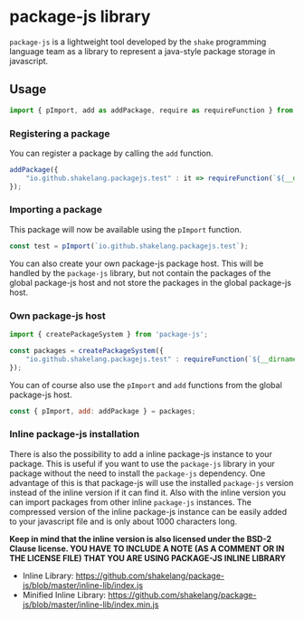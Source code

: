 # package-js library

`package-js` is a lightweight tool developed by the `shake` programming language team as a library to represent a 
java-style package storage in javascript.

## Usage

```javascript
import { pImport, add as addPackage, require as requireFunction } from 'package-js';
```

### Registering a package

You can register a package by calling the `add` function.

```javascript
addPackage({
    "io.github.shakelang.packagejs.test" : it => requireFunction(`${__dirname}/test.js`)
});
```


### Importing a package

This package will now be available using the `pImport` function.

```javascript
const test = pImport(`io.github.shakelang.packagejs.test`);
```

You can also create your own package-js package host. This will be handled by the `package-js` library, but not contain
the packages of the global package-js host and not store the packages in the global package-js host.

### Own package-js host

```javascript
import { createPackageSystem } from 'package-js';

const packages = createPackageSystem({
    "io.github.shakelang.packagejs.test" : requireFunction(`${__dirname}/test.js`)
});
```

You can of course also use the `pImport`  and `add` functions from the global package-js host.

```javascript
const { pImport, add: addPackage } = packages;
```

### Inline package-js installation

There is also the possibility to add a inline package-js instance to your package. This is useful if you want to use 
the `package-js` library in your package without the need to install the `package-js` dependency. One advantage of this
is that package-js will use the installed `package-js` version instead of the inline version if it can find it. Also 
with the inline version you can import packages from other inline `package-js` instances. The compressed version of
the inline package-js instance can be easily added to your javascript file and is only about 1000 characters long.

**Keep in mind that the inline version is also licensed under the BSD-2 Clause license. YOU HAVE TO INCLUDE A NOTE (AS 
A COMMENT OR IN THE LICENSE FILE) THAT YOU ARE USING PACKAGE-JS INLINE LIBRARY**


- Inline Library: https://github.com/shakelang/package-js/blob/master/inline-lib/index.js
- Minified Inline Library: https://github.com/shakelang/package-js/blob/master/inline-lib/index.min.js
